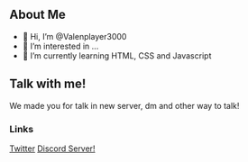 
## About Me
- 👋 Hi, I’m @Valenplayer3000
- 👀 I’m interested in ...
- 🌱 I’m currently learning HTML, CSS and Javascript

## Talk with me!
We made you for talk in new server, dm and other way to talk!
### Links

[Twitter](twitter.com/Valenplayer3000)
[Discord Server!](https://discord.gg/FeVJXvpd)
